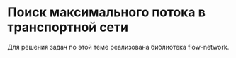# Поиск максимального потока в транспортной сети
Для решения задач по этой теме реализована библиотека flow-network.
